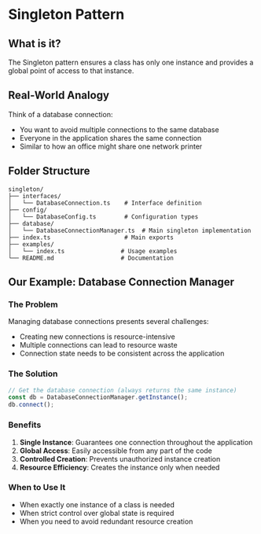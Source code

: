 # Singleton Pattern

## What is it?
The Singleton pattern ensures a class has only one instance and provides a global point of access to that instance.

## Real-World Analogy
Think of a database connection:
- You want to avoid multiple connections to the same database
- Everyone in the application shares the same connection
- Similar to how an office might share one network printer

## Folder Structure
```
singleton/
├── interfaces/
│   └── DatabaseConnection.ts    # Interface definition
├── config/
│   └── DatabaseConfig.ts        # Configuration types
├── database/
│   └── DatabaseConnectionManager.ts  # Main singleton implementation
├── index.ts                     # Main exports
├── examples/
│   └── index.ts                # Usage examples
└── README.md                   # Documentation
```

## Our Example: Database Connection Manager

### The Problem
Managing database connections presents several challenges:
- Creating new connections is resource-intensive
- Multiple connections can lead to resource waste
- Connection state needs to be consistent across the application

### The Solution
```typescript
// Get the database connection (always returns the same instance)
const db = DatabaseConnectionManager.getInstance();
db.connect();
```

### Benefits
1. **Single Instance**: Guarantees one connection throughout the application
2. **Global Access**: Easily accessible from any part of the code
3. **Controlled Creation**: Prevents unauthorized instance creation
4. **Resource Efficiency**: Creates the instance only when needed

### When to Use It
- When exactly one instance of a class is needed
- When strict control over global state is required
- When you need to avoid redundant resource creation
